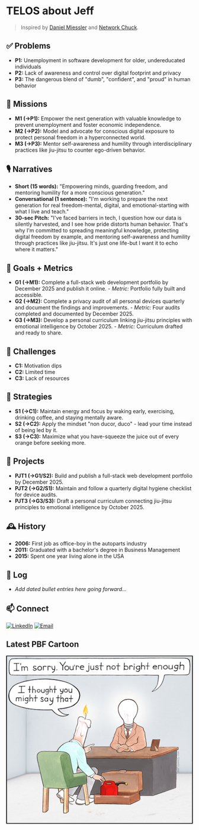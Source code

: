 # TELOS about Jeff

> Inspired by [Daniel Miessler](https://github.com/danielmiessler/Telos) and
> [Network Chuck](https://github.com/theNetworkChuck/telos).

## ✅ Problems

- **P1:** Unemployment in software development for older, undereducated individuals
- **P2:** Lack of awareness and control over digital footprint and privacy
- **P3:** The dangerous blend of "dumb", "confident", and "proud" in human behavior

## 🎯 Missions

- **M1 (->P1):** Empower the next generation with valuable knowledge to prevent unemployment and foster economic
  independence.
- **M2 (->P2):** Model and advocate for conscious digital exposure to protect personal freedom in a hyperconnected
  world.
- **M3 (->P3):** Mentor self-awareness and humility through interdisciplinary practices like jiu-jitsu to counter
  ego-driven behavior.

## 🎙️ Narratives

- **Short (15 words):** "Empowering minds, guarding freedom, and mentoring humility for a more conscious generation."
- **Conversational (1 sentence):** "I'm working to prepare the next generation for real freedom-mental, digital, and
  emotional-starting with what I live and teach."
- **30-sec Pitch:** "I've faced barriers in tech, I question how our data is silently harvested, and I see how pride
  distorts human behavior. That's why I'm committed to spreading meaningful knowledge, protecting digital freedom by
  example, and mentoring self-awareness and humility through practices like jiu-jitsu. It's just one life-but I want it
  to echo where it matters."

## 🥅 Goals + Metrics

- **G1 (->M1):** Complete a full-stack web development portfolio by December 2025 and publish it online. - _Metric:_
  Portfolio fully built and accessible.
- **G2 (->M2):** Complete a privacy audit of all personal devices quarterly and document the findings and
  improvements. - _Metric:_ Four audits completed and documented by December 2025.
- **G3 (->M3):** Develop a personal curriculum linking jiu-jitsu principles with emotional intelligence by
  October 2025. - _Metric:_ Curriculum drafted and ready to share.

## 🚧 Challenges

- **C1:** Motivation dips
- **C2:** Limited time
- **C3:** Lack of resources

## 🔧 Strategies

- **S1 (->C1):** Maintain energy and focus by waking early, exercising, drinking coffee, and staying mentally aware.
- **S2 (->C2):** Apply the mindset "non ducor, duco" - lead your time instead of being led by it.
- **S3 (->C3):** Maximize what you have-squeeze the juice out of every orange before seeking more.

## 📂 Projects

- **PJT1 (->G1/S2):** Build and publish a full-stack web development portfolio by December 2025.
- **PJT2 (->G2/S1):** Maintain and follow a quarterly digital hygiene checklist for device audits.
- **PJT3 (->G3/S3):** Draft a personal curriculum connecting jiu-jitsu principles to emotional intelligence by
  October 2025.

## 🕰️ History

- **2006:** First job as office-boy in the autoparts industry
- **2011:** Graduated with a bachelor's degree in Business Management
- **2015:** Spent one year living alone in the USA

## 📒 Log

- _Add dated bullet entries here going forward..._

## 📫 Connect

[![LinkedIn](https://img.shields.io/badge/LinkedIn-jefersonfranco-blue?style=flat-square&logo=linkedin)](https://linkedin.com/in/jefersonfranco/)
[![Email](https://img.shields.io/badge/Email-jfranco.adm%40gmail.com-red?style=flat-square&logo=gmail)](mailto:jfranco.adm@gmail.com)

## Latest PBF Cartoon

![Latest PBF Cartoon](latest_pbf_cartoon.jpg)
